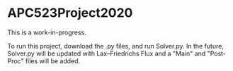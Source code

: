 # APC523Project2020

This is a work-in-progress.

To run this project, download the .py files, and run Solver.py.
In the future, Solver.py will be updated with Lax–Friedrichs Flux and a "Main" and "Post-Proc" files will be added.
